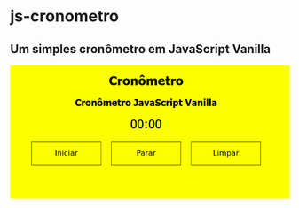 # js-cronometro
## Um simples cronômetro em JavaScript Vanilla

![Cronômetro JavaScript](cronometro.png)

